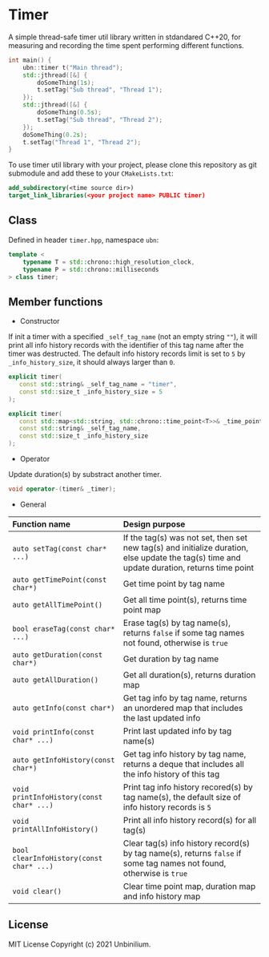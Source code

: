 # Timer

A simple thread-safe timer util library written in stdandared C++20, for measuring and recording the time spent performing different functions.

```cpp
int main() {
    ubn::timer t("Main thread");
    std::jthread([&] {
        doSomeThing(1s);
        t.setTag("Sub thread", "Thread 1");
    });
    std::jthread([&] {
        doSomeThing(0.5s);
        t.setTag("Sub thread", "Thread 2");
    });
    doSomeThing(0.2s);
    t.setTag("Thread 1", "Thread 2");
}
```

To use timer util library with your project, please clone this repository as git submodule and add these to your `CMakeLists.txt`:

```cmake
add_subdirectory(<time source dir>)
target_link_libraries(<your project name> PUBLIC timer)
```

## Class

Defined in header `timer.hpp`, namespace `ubn`:

```cpp
template <
	typename T = std::chrono::high_resolution_clock,
	typename P = std::chrono::milliseconds
> class timer;
```

## Member functions

- Constructor

If init a timer with a specified `_self_tag_name` (not an empty string `""`), it will print all info history records with the identifier of this tag name after the timer was destructed. The default info history records limit is set to `5` by `_info_history_size`, it should always larger than `0`.

 ```cpp
explicit timer(
    const std::string& _self_tag_name = "timer",
    const std::size_t _info_history_size = 5
);

explicit timer(
    const std::map<std::string, std::chrono::time_point<T>>& _time_point_map,
    const std::string& _self_tag_name,
    const std::size_t _info_history_size
);
 ```

- Operator

Update duration(s) by substract another timer.

```cpp
void operator-(timer& _timer);
```

- General

| Function name                            | Design purpose                                               |
| :--------------------------------------- | :----------------------------------------------------------- |
| `auto setTag(const char* ...)`           | If the tag(s) was not set, then set new tag(s) and initialize duration, else update the tag(s) time and update duration, returns time point |
| `auto getTimePoint(const char*)`         | Get time point by tag name                                   |
| `auto getAllTimePoint()`                 | Get all time point(s), returns time point map                |
| `bool eraseTag(const char* ...)`         | Erase tag(s) by tag name(s), returns `false` if some tag names not found, otherwise is `true` |
| `auto getDuration(const char*)`          | Get duration by tag name                                     |
| `auto getAllDuration()`                  | Get all duration(s), returns duration map                    |
| `auto getInfo(const char*)`              | Get tag info by tag name, returns an unordered map that includes the last updated info |
| `void printInfo(const char* ...)`        | Print last updated info by tag name(s)                       |
| `auto getInfoHistory(const char*)`       | Get tag info history by tag name, returns a deque that includes all the info history of this tag |
| `void printInfoHistory(const char* ...)` | Print tag info history recored(s) by tag name(s), the default size of info history records is `5` |
| `void printAllInfoHistory()`             | Print all info history record(s) for all tag(s)              |
| `bool clearInfoHistory(const char* ...)` | Clear tag(s) info history record(s) by tag name(s), returns `false` if some tag names not found, otherwise is `true` |
| `void clear()`                           | Clear time point map, duration map and info history map      |

## License

MIT License Copyright (c) 2021 Unbinilium.
